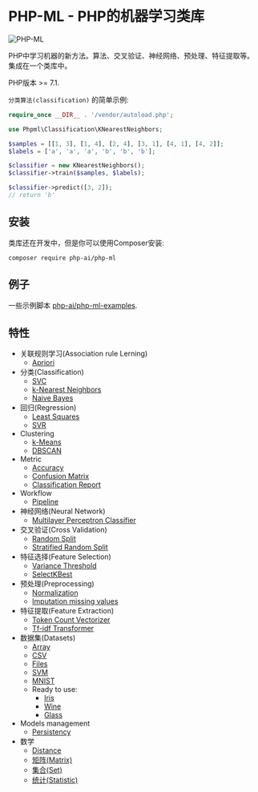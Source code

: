 # PHP-ML - PHP的机器学习类库

![PHP-ML](https://raw.githubusercontent.com/php-ai/php-ml/master/docs/assets/php-ml-logo.png)

PHP中学习机器的新方法。算法、交叉验证、神经网络、预处理、特征提取等。集成在一个类库中。

PHP版本  >= 7.1.

`分类算法(classification)` 的简单示例:

```php
require_once __DIR__ . '/vendor/autoload.php';

use Phpml\Classification\KNearestNeighbors;

$samples = [[1, 3], [1, 4], [2, 4], [3, 1], [4, 1], [4, 2]];
$labels = ['a', 'a', 'a', 'b', 'b', 'b'];

$classifier = new KNearestNeighbors();
$classifier->train($samples, $labels);

$classifier->predict([3, 2]);
// return 'b'
```

## 安装

类库还在开发中，但是你可以使用Composer安装:

```
composer require php-ai/php-ml
```

## 例子

一些示例脚本 [php-ai/php-ml-examples](https://github.com/php-ai/php-ml-examples).

## 特性

- 关联规则学习(Association rule Lerning)
    - [Apriori](关联规则学习/Apriori.md)
- 分类(Classification)
    - [SVC](https://php-ml.readthedocs.io/en/latest/machine-learning/classification/svc/)
    - [k-Nearest Neighbors](https://php-ml.readthedocs.io/en/latest/machine-learning/classification/k-nearest-neighbors/)
    - [Naive Bayes](https://php-ml.readthedocs.io/en/latest/machine-learning/classification/naive-bayes/)
- 回归(Regression)
    - [Least Squares](https://php-ml.readthedocs.io/en/latest/machine-learning/regression/least-squares/)
    - [SVR](https://php-ml.readthedocs.io/en/latest/machine-learning/regression/svr/)
- Clustering
    - [k-Means](https://php-ml.readthedocs.io/en/latest/machine-learning/clustering/k-means/)
    - [DBSCAN](https://php-ml.readthedocs.io/en/latest/machine-learning/clustering/dbscan/)
- Metric
    - [Accuracy](https://php-ml.readthedocs.io/en/latest/machine-learning/metric/accuracy/)
    - [Confusion Matrix](https://php-ml.readthedocs.io/en/latest/machine-learning/metric/confusion-matrix/)
    - [Classification Report](https://php-ml.readthedocs.io/en/latest/machine-learning/metric/classification-report/)
- Workflow
    - [Pipeline](https://php-ml.readthedocs.io/en/latest/machine-learning/workflow/pipeline)
- 神经网络(Neural Network)
    - [Multilayer Perceptron Classifier](https://php-ml.readthedocs.io/en/latest/machine-learning/neural-network/multilayer-perceptron-classifier/)
- 交叉验证(Cross Validation)
    - [Random Split](https://php-ml.readthedocs.io/en/latest/machine-learning/cross-validation/random-split/)
    - [Stratified Random Split](https://php-ml.readthedocs.io/en/latest/machine-learning/cross-validation/stratified-random-split/)
- 特征选择(Feature Selection)
    - [Variance Threshold](https://php-ml.readthedocs.io/en/latest/machine-learning/feature-selection/variance-threshold/)
    - [SelectKBest](https://php-ml.readthedocs.io/en/latest/machine-learning/feature-selection/selectkbest/)
- 预处理(Preprocessing)
    - [Normalization](https://php-ml.readthedocs.io/en/latest/machine-learning/preprocessing/normalization/)
    - [Imputation missing values](https://php-ml.readthedocs.io/en/latest/machine-learning/preprocessing/imputation-missing-values/)
- 特征提取(Feature Extraction)
    - [Token Count Vectorizer](https://php-ml.readthedocs.io/en/latest/machine-learning/feature-extraction/token-count-vectorizer/)
    - [Tf-idf Transformer](https://php-ml.readthedocs.io/en/latest/machine-learning/feature-extraction/tf-idf-transformer/)
- 数据集(Datasets)
    - [Array](https://php-ml.readthedocs.io/en/latest/machine-learning/datasets/array-dataset/)
    - [CSV](https://php-ml.readthedocs.io/en/latest/machine-learning/datasets/csv-dataset/)
    - [Files](https://php-ml.readthedocs.io/en/latest/machine-learning/datasets/files-dataset/)
    - [SVM](https://php-ml.readthedocs.io/en/latest/machine-learning/datasets/svm-dataset/)
    - [MNIST](https://php-ml.readthedocs.io/en/latest/machine-learning/datasets/mnist-dataset/)
    - Ready to use:
        - [Iris](https://php-ml.readthedocs.io/en/latest/machine-learning/datasets/demo/iris/)
        - [Wine](https://php-ml.readthedocs.io/en/latest/machine-learning/datasets/demo/wine/)
        - [Glass](https://php-ml.readthedocs.io/en/latest/machine-learning/datasets/demo/glass/)
- Models management
    - [Persistency](https://php-ml.readthedocs.io/en/latest/machine-learning/model-manager/persistency/)
- 数学
    - [Distance](https://php-ml.readthedocs.io/en/latest/math/distance/)
    - [矩阵(Matrix)](https://php-ml.readthedocs.io/en/latest/math/matrix/)
    - [集合(Set)](https://php-ml.readthedocs.io/en/latest/math/set/)
    - [统计(Statistic)](https://php-ml.readthedocs.io/en/latest/math/statistic/)



